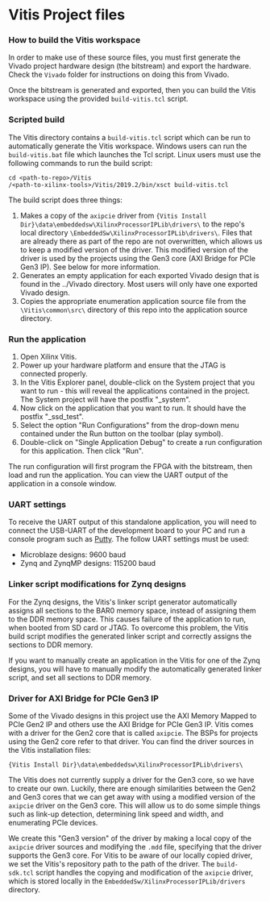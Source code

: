 Vitis Project files
===================

### How to build the Vitis workspace

In order to make use of these source files, you must first generate
the Vivado project hardware design (the bitstream) and export the hardware.
Check the `Vivado` folder for instructions on doing this from Vivado.

Once the bitstream is generated and exported, then you can build the
Vitis workspace using the provided `build-vitis.tcl` script.

### Scripted build

The Vitis directory contains a `build-vitis.tcl` script which can be run to automatically
generate the Vitis workspace. Windows users can run the `build-vitis.bat` file which
launches the Tcl script. Linux users must use the following commands to run the build
script:
```
cd <path-to-repo>/Vitis
/<path-to-xilinx-tools>/Vitis/2019.2/bin/xsct build-vitis.tcl
```

The build script does three things:

1. Makes a copy of the `axipcie` driver from 
`{Vitis Install Dir}\data\embeddedsw\XilinxProcessorIPLib\drivers\` to the repo's local 
directory `\EmbeddedSw\XilinxProcessorIPLib\drivers\`. Files that are already there
as part of the repo are not overwritten, which allows us to keep a modified version
of the driver. This modified version of the driver is used by the projects using the
Gen3 core (AXI Bridge for PCIe Gen3 IP). See below for more information.
2. Generates an empty application for each exported Vivado design
that is found in the ../Vivado directory. Most users will only have one exported
Vivado design.
3. Copies the appropriate enumeration application source file from the
`\Vitis\common\src\` directory of this repo into the application source directory.

### Run the application

1. Open Xilinx Vitis.
2. Power up your hardware platform and ensure that the JTAG is
connected properly.
3. In the Vitis Explorer panel, double-click on the System project that you want to run -
this will reveal the applications contained in the project. The System project will have 
the postfix "_system".
4. Now click on the application that you want to run. It should have the postfix "_ssd_test".
5. Select the option "Run Configurations" from the drop-down menu contained under the Run
button on the toolbar (play symbol).
6. Double-click on "Single Application Debug" to create a run configuration for this 
application. Then click "Run".

The run configuration will first program the FPGA with the bitstream, then load and run the 
application. You can view the UART output of the application in a console window.

### UART settings

To receive the UART output of this standalone application, you will need to connect the
USB-UART of the development board to your PC and run a console program such as 
[Putty](https://www.putty.org "Putty"). The follow UART settings must be used:

* Microblaze designs: 9600 baud
* Zynq and ZynqMP designs: 115200 baud

### Linker script modifications for Zynq designs

For the Zynq designs, the Vitis's linker script generator automatically assigns all sections
to the BAR0 memory space, instead of assigning them to the DDR memory space. This causes 
failure of the application to run, when booted from SD card or JTAG. To overcome this problem,
the Vitis build script modifies the generated linker script and correctly assigns the sections
to DDR memory.

If you want to manually create an application in the Vitis for one of the Zynq designs,
you will have to manually modify the automatically generated linker script, and set all sections
to DDR memory.

### Driver for AXI Bridge for PCIe Gen3 IP

Some of the Vivado designs in this project use the AXI Memory Mapped to PCIe Gen2 IP
and others use the AXI Bridge for PCIe Gen3 IP. Vitis comes with a driver for the Gen2
core that is called `axipcie`. The BSPs for projects using the Gen2 core refer to that 
driver. You can find the driver sources in the Vitis installation files:

`{Vitis Install Dir}\data\embeddedsw\XilinxProcessorIPLib\drivers\`

The Vitis does not currently supply a driver for the Gen3 core, so we have to create our
own. Luckily, there are enough similarities between the Gen2 and Gen3 cores that we can 
get away with using a modified version of the `axipcie` driver on the Gen3 core. This 
will allow us to do some simple things such as link-up detection, determining link speed
and width, and enumerating PCIe devices.

We create this "Gen3 version" of the driver by making a local copy of the `axipcie` driver
sources and modifying the `.mdd` file, specifying that the driver supports the Gen3 core.
For Vitis to be aware of our locally copied driver, we set the Vitis's repository path to the path 
of the driver. The `build-sdk.tcl` script handles the copying and modification of the 
`axipcie` driver, which is stored locally in the `EmbeddedSw/XilinxProcessorIPLib/drivers` 
directory.

